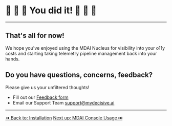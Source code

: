 # 🎉 🐙 🎉 You did it! 🎉 🐙 🎉
----

## That's all for now!

We hope you've enjoyed using the MDAI Nucleus for visibility into your o11y costs and starting taking telemetry pipeline management back into your hands.


## Do you have questions, concerns, feedback?

Please give us your unfiltered thoughts!
* Fill out our [Feedback form](https://docs.google.com/forms/d/e/1FAIpQLScZNGgu5Cshd-WP7HGcvW4yPVP_NbWswcAU6vKgUnRb_6umpA/viewform?usp=sharing)
* Email our Support Team [support@mydecisive.ai](mailto:support@mydecisive.ai)

----
<span class="left"><a href="./installation.md">⏪ Back to: Installation</a></span>
<span class="right"><a href="../console/mdai-console.md">Next up: MDAI Console Usage ⏭️</a></span>

